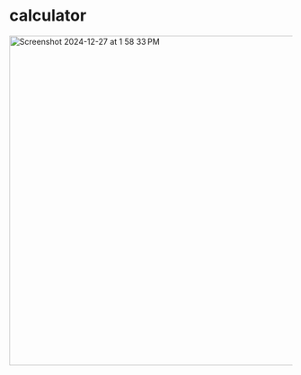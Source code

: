 # calculator
<img width="588" alt="Screenshot 2024-12-27 at 1 58 33 PM" src="https://github.com/user-attachments/assets/d9f3f27d-7cd4-4324-8164-6986640e74ba" />
